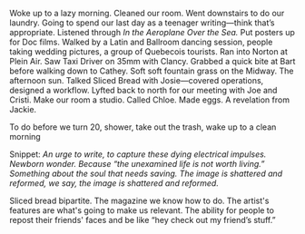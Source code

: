 Woke up to a lazy morning. Cleaned our room. Went downstairs to do our laundry. Going to spend our last day as a teenager writing—think that’s appropriate. Listened through *In the Aeroplane Over the Sea.* Put posters up for Doc films. Walked by a Latin and Ballroom dancing session, people taking wedding pictures, a group of Quebecois tourists. Ran into Norton at Plein Air. Saw Taxi Driver on 35mm with Clancy. Grabbed a quick bite at Bart before walking down to Cathey. Soft soft fountain grass on the Midway. The afternoon sun. Talked Sliced Bread with Josie—covered operations, designed a workflow. Lyfted back to north for our meeting with Joe and Cristi. Make our room a studio. Called Chloe. Made eggs. A revelation from Jackie.

To do before we turn 20, shower, take out the trash, wake up to a clean morning

Snippet: *An urge to write, to capture these dying electrical impulses. Newborn wonder. Because “the unexamined life is not worth living.” Something about the soul that needs saving. The image is shattered and reformed, we say, the image is shattered and reformed.* 

Sliced bread bipartite. The magazine we know how to do. The artist's features are what's going to make us relevant. The ability for people to repost their friends' faces and be like “hey check out my friend’s stuff.”